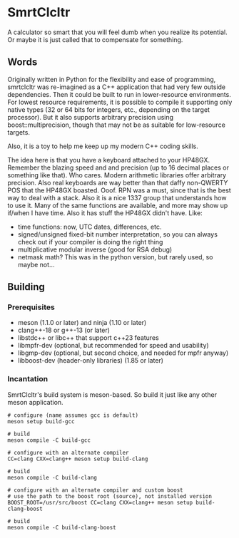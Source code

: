 # SmrtClcltr
A calculator so smart that you will feel dumb when you realize its potential. Or maybe it is just called that to compensate for something.

## Words
Originally written in Python for the flexibility and ease of programming, smrtclcltr was re-imagined as a C++ application that had very few outside dependencies. Then it could be built to run in lower-resource environments. For lowest resource requirements, it is possible to compile it supporting only native types (32 or 64 bits for integers, etc., depending on the target processor). But it also supports arbitrary precision using boost::multiprecision, though that may not be as suitable for low-resource targets.

Also, it is a toy to help me keep up my modern C++ coding skills.

The idea here is that you have a keyboard attached to your HP48GX. Remember the blazing speed and and precision (up to 16 decimal places or something like that). Who cares. Modern arithmetic libraries offer arbitrary precision. Also real keyboards are way better than that daffy non-QWERTY POS that the HP48GX boasted. Ooof. RPN was a must, since that is the best way to deal with a stack. Also it is a nice 1337 group that understands how to use it. Many of the same functions are available, and more may show up if/when I have time. Also it has stuff the HP48GX didn't have. Like:
 - time functions: now, UTC dates, differences, etc.
 - signed/unsigned fixed-bit number interpretation, so you can always check out if your compiler is doing the right thing
 - multiplicative modular inverse (good for RSA debug)
 - netmask math? This was in the python version, but rarely used, so maybe not...

## Building
### Prerequisites
 - meson (1.1.0 or later) and ninja (1.10 or later)
 - clang++-18 or g++-13 (or later)
 - libstdc++ or libc++ that support c++23 features
 - libmpfr-dev (optional, but recommended for speed and usability)
 - libgmp-dev (optional, but second choice, and needed for mpfr anyway)
 - libboost-dev (header-only libraries) (1.85 or later)

### Incantation
SmrtClcltr's build system is meson-based. So build it just like any other meson application.
```
# configure (name assumes gcc is default)
meson setup build-gcc

# build
meson compile -C build-gcc

# configure with an alternate compiler
CC=clang CXX=clang++ meson setup build-clang

# build
meson compile -C build-clang

# configure with an alternate compiler and custom boost
# use the path to the boost root (source), not installed version
BOOST_ROOT=/usr/src/boost CC=clang CXX=clang++ meson setup build-clang-boost

# build
meson compile -C build-clang-boost
```
